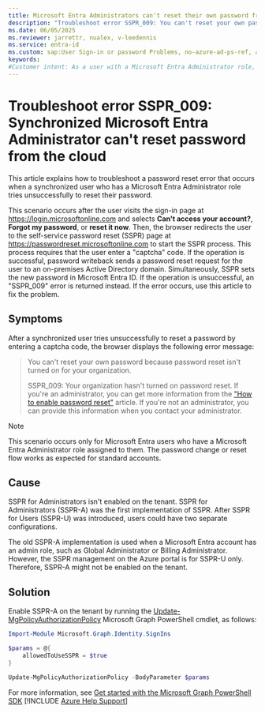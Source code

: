 ```yaml
---
title: Microsoft Entra Administrators can't reset their own password from cloud
description: "Troubleshoot error SSPR_009: You can't reset your own password because password reset isn't turned on for your organization."
ms.date: 06/05/2025
ms.reviewer: jarrettr, nualex, v-leedennis
ms.service: entra-id
ms.custom: sap:User Sign-in or password Problems, no-azure-ad-ps-ref, azure-ad-ref-level-one-done
keywords:
#Customer intent: As a user with a Microsoft Entra Administrator role, I want to avoid SSPR_009 errors so that I can reset my own password from the cloud.
---
```

# Troubleshoot error SSPR_009: Synchronized Microsoft Entra Administrator can't reset password from the cloud

This article explains how to troubleshoot a password reset error that occurs when a synchronized user who has a Microsoft Entra Administrator role tries unsuccessfully to reset their password.

This scenario occurs after the user visits the sign-in page at <https://login.microsoftonline.com> and selects **Can't access your account?**, **Forgot my password**, or **reset it now**. Then, the browser redirects the user to the self-service password reset (SSPR) page at <https://passwordreset.microsoftonline.com> to start the SSPR process. This process requires that the user enter a "captcha" code. If the operation is successful, password writeback sends a password reset request for the user to an on-premises Active Directory domain. Simultaneously, SSPR sets the new password in Microsoft Entra ID. If the operation is unsuccessful, an "SSPR_009" error is returned instead. If the error occurs, use this article to fix the problem.

## Symptoms

After a synchronized user tries unsuccessfully to reset a password by entering a captcha code, the browser displays the following error message:

> You can't reset your own password because password reset isn't turned on for your organization.
>
> SSPR_009: Your organization hasn't turned on password reset. If you're an administrator, you can get more information from the ["How to enable password reset"](/azure/active-directory/authentication/tutorial-enable-sspr) article. If you're not an administrator, you can provide this information when you contact your administrator.

> [!NOTE]
> This scenario occurs only for Microsoft Entra users who have a Microsoft Entra Administrator role assigned to them. The password change or reset flow works as expected for standard accounts.

## Cause

SSPR for Administrators isn't enabled on the tenant. SSPR for Administrators (SSPR-A) was the first implementation of SSPR. After SSPR for Users (SSPR-U) was introduced, users could have two separate configurations.

The old SSPR-A implementation is used when a Microsoft Entra account has an admin role, such as Global Administrator or Billing Administrator. However, the SSPR management on the Azure portal is for SSPR-U only. Therefore, SSPR-A might not be enabled on the tenant.

## Solution

Enable SSPR-A on the tenant by running the [Update-MgPolicyAuthorizationPolicy](/powershell/module/microsoft.graph.identity.signins/update-mgpolicyauthorizationpolicy) Microsoft Graph PowerShell cmdlet, as follows:

```powershell
Import-Module Microsoft.Graph.Identity.SignIns

$params = @{
	allowedToUseSSPR = $true
}

Update-MgPolicyAuthorizationPolicy -BodyParameter $params
```
For more information, see [Get started with the Microsoft Graph PowerShell SDK](/powershell/microsoftgraph/get-started)
[!INCLUDE [Azure Help Support](../../../includes/azure-help-support.md)]
